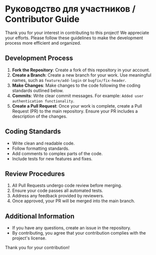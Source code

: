 # Руководство для участников / Contributor Guide

Thank you for your interest in contributing to this project! We appreciate your efforts. Please follow these guidelines to make the development process more efficient and organized.

## Development Process

1. **Fork the Repository**: Create a fork of this repository in your account.
2. **Create a Branch**: Create a new branch for your work. Use meaningful names, such as `feature/add-login` or `bugfix/fix-header`.
3. **Make Changes**: Make changes to the code following the coding standards outlined below.
4. **Commits**: Write clear commit messages. For example: `Added user authentication functionality`.
5. **Create a Pull Request**: Once your work is complete, create a Pull Request (PR) to the main repository. Ensure your PR includes a description of the changes.

## Coding Standards

- Write clean and readable code.
- Follow formatting standards.
- Add comments to complex parts of the code.
- Include tests for new features and fixes.

## Review Procedures

1. All Pull Requests undergo code review before merging.
2. Ensure your code passes all automated tests.
3. Address any feedback provided by reviewers.
4. Once approved, your PR will be merged into the main branch.

## Additional Information

- If you have any questions, create an issue in the repository.
- By contributing, you agree that your contribution complies with the project's license.

Thank you for your contribution!
